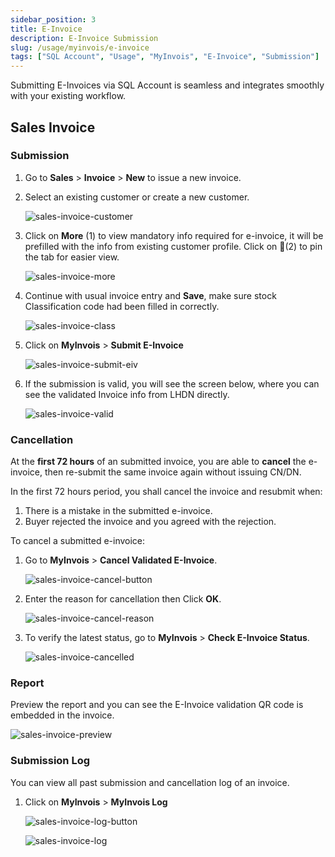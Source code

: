 ```yaml
---
sidebar_position: 3
title: E-Invoice
description: E-Invoice Submission
slug: /usage/myinvois/e-invoice
tags: ["SQL Account", "Usage", "MyInvois", "E-Invoice", "Submission"]
---
```


Submitting E-Invoices via SQL Account is seamless and integrates smoothly with your existing workflow.

## Sales Invoice

### Submission

1. Go to **Sales** > **Invoice** > **New** to issue a new invoice.
2. Select an existing customer or create a new customer.

    ![sales-invoice-customer](../../../static/img/myinvois/einvoice/sales-invoice-customer.png)

3. Click on **More** (1) to view mandatory info required for e-invoice, it will be prefilled with the info from existing customer profile. Click on 📌(2) to pin the tab for easier view.

    ![sales-invoice-more](../../../static/img/myinvois/einvoice/sales-invoice-more.png)

4. Continue with usual invoice entry and **Save**, make sure stock Classification code had been filled in correctly.

    ![sales-invoice-class](../../../static/img/myinvois/einvoice/sales-invoice-class.png)

5. Click on **MyInvois** > **Submit E-Invoice**

    ![sales-invoice-submit-eiv](../../../static/img/myinvois/einvoice/sales-invoice-submit-eiv.png)

6. If the submission is valid, you will see the screen below, where you can see the validated Invoice info from LHDN directly.

    ![sales-invoice-valid](../../../static/img/myinvois/einvoice/sales-invoice-valid.png)

### Cancellation

At the **first 72 hours** of an submitted invoice, you are able to **cancel** the e-invoice, then re-submit the same invoice again without issuing CN/DN.

In the first 72 hours period, you shall cancel the invoice and resubmit when:

 1. There is a mistake in the submitted e-invoice.
 2. Buyer rejected the invoice and you agreed with the rejection.

To cancel a submitted e-invoice:

1. Go to **MyInvois** > **Cancel Validated E-Invoice**.

    ![sales-invoice-cancel-button](../../../static/img/myinvois/einvoice/sales-invoice-cancel-button.png)

2. Enter the reason for cancellation then Click **OK**.

    ![sales-invoice-cancel-reason](../../../static/img/myinvois/einvoice/sales-invoice-cancel-reason.png)

3. To verify the latest status, go to **MyInvois** > **Check E-Invoice Status**.

    ![sales-invoice-cancelled](../../../static/img/myinvois/einvoice/sales-invoice-cancelled.png)

### Report

Preview the report and you can see the E-Invoice validation QR code is embedded in the invoice.

![sales-invoice-preview](../../../static/img/myinvois/einvoice/sales-invoice-preview.png)

### Submission Log

You can view all past submission and cancellation log of an invoice.

1. Click on **MyInvois** > **MyInvois Log**

    ![sales-invoice-log-button](../../../static/img/myinvois/einvoice/sales-invoice-log-button.png)

    ![sales-invoice-log](../../../static/img/myinvois/einvoice/sales-invoice-log.png)
